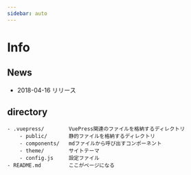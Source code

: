 ```yaml
---
sidebar: auto
---
```

# Info

## News

* 2018-04-16 リリース

## directory

```bath(5)
- .vuepress/        VuePress関連のファイルを格納するディレクトリ
    - public/       静的ファイルを格納するディレクトリ
    - components/   mdファイルから呼び出すコンポーネント
    - theme/        サイトテーマ
    - config.js     設定ファイル
- README.md         ここがページになる
```


